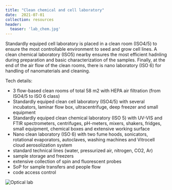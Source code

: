 ```yaml
---
title: "Clean chemical and cell laboratory"
date:  2021-07-01
collection: resources
header:
  teaser: 'lab_chem.jpg'
---
```


Standardly equiped cell laboratory is placed in a clean room (ISO4/5) to ensure the most controllable environment to seed and grow cell lines. A clean chemical laboratory (ISO5) nearby ensures the most efficient hadnling during preparation and basic characterization of the samples. Finally, at the end of the air flow of the clean rooms, there is nano laboratory (ISO 6) for handling of nanomaterials and cleaning.  

Tech details:  
* 3 flow-based clean rooms of total 58 m2 with HEPA air filtration (from ISO4/5 to ISO 6 class)   
* Standardly equiped clean cell laboratory (ISO4/5) with several incubators, laminar flow box, ultracentrifuge, deep freezer and small equipment   
* Standardly equiped clean chemical laboratory (ISO 5) with UV-VIS and FTIR spectrometers, centrifuges, pH-meters, mixers, shakers, fridges, small equipment, chemical boxes and extensive working surface  
* Nano clean laboratory (ISO 6) with two fume hoods, sonicators, rotational evaporators, autoclaves, washing machines and Vitrocell cloud aerosolization system  
* standard technical lines (water, pressurized air, nitrogen, CO2, Ar)  
* sample storage and freezers  
* extensive collection of spin and fluorescent probes  
* SoP for sample transfers and people flow  
* code access control  

![Optical lab](/images/lab_chem.jpg)